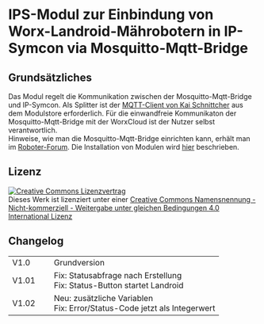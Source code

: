 <!DOCTYPE html>
<html lang="de">
  <head>
    <meta charset="utf-8">
	<meta name="viewport" content="width=device-width">
  </head>

  <body>
	<h1>IPS-Modul zur Einbindung von Worx-Landroid-Mährobotern in IP-Symcon via Mosquitto-Mqtt-Bridge</h1>
	<h2>Grundsätzliches</h2>
	Das Modul regelt die Kommunikation zwischen der Mosquitto-Mqtt-Bridge und IP-Symcon. Als Splitter ist der <a href="https://deinsmarthome.info/ip-symcon-module/mqttclient/">MQTT-Client von Kai Schnittcher</a> aus dem Modulstore erforderlich. Für die einwandfreie Kommunikaton der Mosquitto-Mqtt-Bridge mit der WorxCloud ist der Nutzer selbst verantwortlich.<br>
	Hinweise, wie man die Mosquitto-Mqtt-Bridge einrichten kann, erhält man im <a href="https://www.roboter-forum.com/index.php?thread/41158-landroid-%C3%BCber-eine-mosquitto-mqtt-bridge-steuern-am-besipiel-von-openhab/">Roboter-Forum</a>.
	Die Installation von Modulen wird <a href="https://www.symcon.de/service/dokumentation/komponenten/verwaltungskonsole/module-store/">hier</a> beschrieben.
	<h2>Lizenz</h2>
	<a rel="license" href="http://creativecommons.org/licenses/by-nc-sa/4.0/"><img alt="Creative Commons Lizenzvertrag" style="border-width:0" src="https://i.creativecommons.org/l/by-nc-sa/4.0/88x31.png" /></a><br />Dieses Werk ist lizenziert unter einer <a rel="license" href="http://creativecommons.org/licenses/by-nc-sa/4.0/">Creative Commons Namensnennung - Nicht-kommerziell - Weitergabe unter gleichen Bedingungen 4.0 International Lizenz</a>
	<h2>Changelog</h2>
	<table>
	  <tr>
		<td>V1.0 &nbsp;&nbsp;&nbsp;&nbsp;</td>
		<td>Grundversion</td>
	  </tr>
	  <tr>
		<td>V1.01 &nbsp;&nbsp;&nbsp;&nbsp;</td>
		<td>Fix: Statusabfrage nach Erstellung<br>
			Fix: Status-Button startet Landroid</td>
	  </tr>
	  <tr>
		<td>V1.02 &nbsp;&nbsp;&nbsp;&nbsp;</td>
		<td>Neu: zusätzliche Variablen<br>
			Fix: Error/Status-Code jetzt als Integerwert</td>
	  </tr>
	</table>
  </body>
</html>

